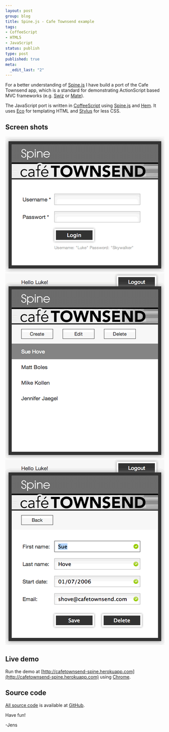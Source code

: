 ```yaml
---
layout: post
group: blog
title: Spine.js - Cafe Townsend example
tags: 
- CoffeeScript
- HTML5
- JavaScript
status: publish
type: post
published: true
meta: 
  _edit_last: "2"
---
```

For a better understanding of [Spine.js](http://spinejs.com/) I have build a port of the Cafe Townsend app, which is a standard for demonstrating ActionScript based MVC frameworks (e.g. [Swiz](http://www.websector.de/blog/2010/04/25/swiz-cafe-townsend-example-incl-flexunit-tests/) or [Mate](http://www.websector.de/blog/2010/03/12/mate-cafe-townsend-example-updated-for-using-flex-4/)).

The JavaScript port is written in [CoffeeScript](http://coffeescript.org/) using [Spine.js](http://spinejs.com) and [Hem](https://github.com/maccman/hem). It uses [Eco](https://github.com/sstephenson/eco) for templating HTML and [Stylus](http://learnboost.github.com/stylus/) for less CSS.

<!--more-->

## Screen shots

[![Login](https://github.com/sectore/CafeTownsend-Spine/raw/master/wiki/cafetownsend-spine-login.png)](http://cafetownsend-spine.herokuapp.com)
[![Overview](https://github.com/sectore/CafeTownsend-Spine/raw/master/wiki/cafetownsend-spine-overview.png)](http://cafetownsend-spine.herokuapp.com)
[![Overview](https://github.com/sectore/CafeTownsend-Spine/raw/master/wiki/cafetownsend-spine-edit.png)](http://cafetownsend-spine.herokuapp.com)

## Live demo

Run the demo at [http://cafetownsend-spine.herokuapp.com](http://cafetownsend-spine.herokuapp.com) using [Chrome](https://www.google.com/chrome).

## Source code

[All source code](https://github.com/sectore/CafeTownsend-Spine) is available at [GitHub](https://github.com/sectore/CafeTownsend-Spine).

Have fun!

-Jens
